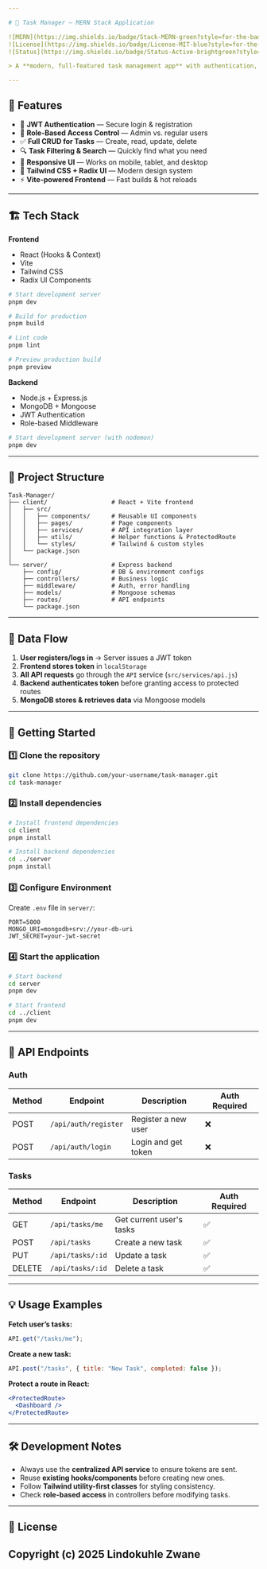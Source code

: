 ```yaml
---

# 📝 Task Manager — MERN Stack Application

![MERN](https://img.shields.io/badge/Stack-MERN-green?style=for-the-badge)
![License](https://img.shields.io/badge/License-MIT-blue?style=for-the-badge)
![Status](https://img.shields.io/badge/Status-Active-brightgreen?style=for-the-badge)

> A **modern, full-featured task management app** with authentication, role-based access, and a responsive UI built using the **MERN stack**.

---
```


## 🌟 Features

* 🔐 **JWT Authentication** — Secure login & registration
* 👥 **Role-Based Access Control** — Admin vs. regular users
* ✅ **Full CRUD for Tasks** — Create, read, update, delete
* 🔍 **Task Filtering & Search** — Quickly find what you need
* 📱 **Responsive UI** — Works on mobile, tablet, and desktop
* 🎨 **Tailwind CSS + Radix UI** — Modern design system
* ⚡ **Vite-powered Frontend** — Fast builds & hot reloads

---

## 🏗 Tech Stack

**Frontend**

* React (Hooks & Context)
* Vite
* Tailwind CSS
* Radix UI Components

```bash
# Start development server
pnpm dev

# Build for production
pnpm build

# Lint code
pnpm lint

# Preview production build
pnpm preview
```

**Backend**

* Node.js + Express.js
* MongoDB + Mongoose
* JWT Authentication
* Role-based Middleware
  
```bash
# Start development server (with nodemon)
pnpm dev
```

---

## 📂 Project Structure

```
Task-Manager/
├── client/                  # React + Vite frontend
│   ├── src/
│   │   ├── components/      # Reusable UI components
│   │   ├── pages/           # Page components
│   │   ├── services/        # API integration layer
│   │   ├── utils/           # Helper functions & ProtectedRoute
│   │   └── styles/          # Tailwind & custom styles
│   └── package.json
│
└── server/                  # Express backend
    ├── config/              # DB & environment configs
    ├── controllers/         # Business logic
    ├── middleware/          # Auth, error handling
    ├── models/              # Mongoose schemas
    ├── routes/              # API endpoints
    └── package.json
```

---

## 🔄 Data Flow

1. **User registers/logs in** → Server issues a JWT token
2. **Frontend stores token** in `localStorage`
3. **All API requests** go through the `API` service (`src/services/api.js`)
4. **Backend authenticates token** before granting access to protected routes
5. **MongoDB stores & retrieves data** via Mongoose models

---

## 🚀 Getting Started

### 1️⃣ Clone the repository

```bash
git clone https://github.com/your-username/task-manager.git
cd task-manager
```

### 2️⃣ Install dependencies

```bash
# Install frontend dependencies
cd client
pnpm install

# Install backend dependencies
cd ../server
pnpm install
```

### 3️⃣ Configure Environment

Create `.env` file in `server/`:

```
PORT=5000
MONGO_URI=mongodb+srv://your-db-uri
JWT_SECRET=your-jwt-secret
```

### 4️⃣ Start the application

```bash
# Start backend
cd server
pnpm dev

# Start frontend
cd ../client
pnpm dev
```

---

## 📌 API Endpoints

### **Auth**

| Method | Endpoint             | Description         | Auth Required |
| ------ | -------------------- | ------------------- | ------------- |
| POST   | `/api/auth/register` | Register a new user | ❌             |
| POST   | `/api/auth/login`    | Login and get token | ❌             |

### **Tasks**

| Method | Endpoint         | Description              | Auth Required |
| ------ | ---------------- | ------------------------ | ------------- |
| GET    | `/api/tasks/me`  | Get current user's tasks | ✅             |
| POST   | `/api/tasks`     | Create a new task        | ✅             |
| PUT    | `/api/tasks/:id` | Update a task            | ✅             |
| DELETE | `/api/tasks/:id` | Delete a task            | ✅             |

---

## 💡 Usage Examples

**Fetch user’s tasks:**

```javascript
API.get("/tasks/me");
```

**Create a new task:**

```javascript
API.post("/tasks", { title: "New Task", completed: false });
```

**Protect a route in React:**

```jsx
<ProtectedRoute>
  <Dashboard />
</ProtectedRoute>
```

---

## 🛠 Development Notes

* Always use the **centralized API service** to ensure tokens are sent.
* Reuse **existing hooks/components** before creating new ones.
* Follow **Tailwind utility-first classes** for styling consistency.
* Check **role-based access** in controllers before modifying tasks.

---

## 📜 License
Copyright (c) **2025 Lindokuhle Zwane**
---
